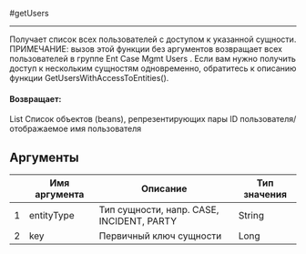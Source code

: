 #getUsers

---

Получает список всех пользователей с доступом к указанной сущности. ПРИМЕЧАНИЕ: вызов этой функции без аргументов возвращает всех пользователей в группе Ent Case Mgmt Users . Если вам нужно получить доступ к нескольким сущностям одновременно, обратитесь к описанию функции GetUsersWithAccessToEntities().

#### Возвращает:

List<LabelValueBean>
Список объектов (beans), репрезентирующих пары ID пользователя/отображаемое имя пользователя

## Аргументы

|  | Имя аргумента | Описание | Тип значения |
| --- | --- | --- | --- |
| 1 | entityType | Тип сущности, напр. CASE, INCIDENT, PARTY | String |
| 2 | key | Первичный ключ сущности | Long |

